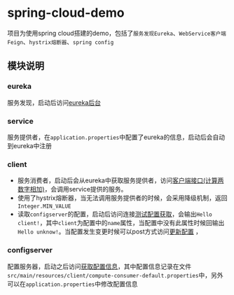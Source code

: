 # spring-cloud-demo
项目为使用spring cloud搭建的demo，包括了`服务发现Eureka`、`WebService客户端Feign`、`hystrix熔断器`、`spring config`

## 模块说明
### eureka
服务发现，启动后访问[eureka后台](http://localhost:1111/)

### service
服务提供者，在`application.properties`中配置了eureka的信息，启动后会自动到eureka中注册

### client
* 服务消费者，启动后会从eureka中获取服务提供者，访问[客户端接口(计算两数字相加)](http://localhost:3333/add?a=10&b=1)，会调用service提供的服务。
* 使用了hystrix熔断器，当无法调用服务提供者的时候，会采用降级机制，返回`Integer.MIN_VALUE`
* 读取`configserver`的配置，启动后访问连接[测试配置获取](http://localhost:3333/hello)，会输出`Hello client!`，其中`client`为配置中的`name`属性，当配置中没有此属性时候回输出`Hello unknow!`。当配置发生变更时候可以post方式访问[更新配置](http://localhost:3333/refresh)
，
### configserver
配置服务器，启动之后访问[获取配置信息](http://localhost:7001/compute-consumer/default)，其中配置信息记录在文件`src/main/resources/client/compute-consumer-default.properties`中，另外可以在`application.properties`中修改配置信息
